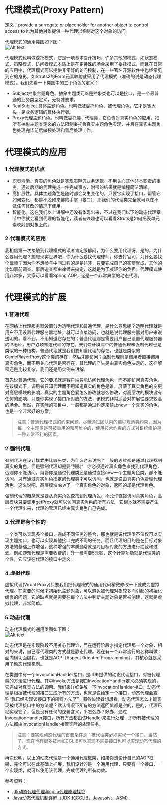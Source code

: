 # 代理模式(Proxy Pattern) 
定义：provide a surrogate or placeholder for another object to control access to it.为其他对象提供一种代理以控制对这个对象的访问。  

代理模式的通用类图如下图：  
![Alt text](proxy.jpg "代理模式类图")

代理模式也叫做委托模式，它是一项基本设计技巧，许多其他的模式，如状态模式、策略模式、访问者模式本质上是在更特殊的场合采用了委托模式，而且在日常的应用中，代理模式可以提供非常好的访问控制，在一些著名开源软件中也经常见到它的身影，如Struts2的Form元素映射就采用了代理模式（准确的说是动态代理模式）。我们先看一下类图中的三个角色的定义：

- Subject抽象主题角色。抽象主题类可以是抽象类也可以是接口，是一个最普通的业务类型定义，无特殊要求。
- RealSubject 具体主题角色。也叫做被委托角色、被代理角色，它才是冤大头，是业务逻辑的具体执行者。 
- Proxy代理主题角色。也叫做委托类、代理类，它负责对真实角色的应用，把所有抽象主题类定义的方法限制委托给真实主题角色实现，并且在真实主题角色处理完毕前后做预处理和善后处理工作。

# 代理模式的应用
### 1.代理模式的优点
 * 职责清晰。真实的角色就是实现实际的业务逻辑，不用关心其他非本职责的事务，通过后期的代理完成一件完成事务，附带的结果就是编程简洁清晰。 
 * 高扩展性。具体主题角色是随时都会发生变化的，只要它实现了接口，甭管它如何变化，都逃不脱如来佛的手掌（接口），那我们的代理类完全就可以在不做任何修改的情况下使用。
 * 智能化。这在我们以上讲解中还没有体现出来，不过在我们以下的动态代理章节中你就会看到代理的智能化，读者有兴趣也可以看看Struts是如何把表单元素映射到对象上的。 
 
### 2.代理模式的应用
我相信第一次接触到代理模式的读者肯定很郁闷，为什么要用代理呀，是的，为什么要用代理？想想现实世界吧，你为什么要找代理律师，你去打官司，为什么要找个律师？因为你不想参与中间过程的是是非非，只要完成自己的答辩就成，其他的比如事前调查、事后追查都由律师来搞定，这就是为了减轻你的负担。代理模式使用非常多，大家可以看看Spring AOP，这是一个非常典型的动态代理。  

 
# 代理模式的扩展
### 1.普通代理
 在网络上代理服务器设置分为透明代理和普通代理，是什么意思呢？透明代理就是用户不用设置代理服务器地址，就可以直接访问，也就是说代理服务器对用户来说透明的，看不到，不用知道它存在的；普通代理则是需要用户自己设置代理服务器的IP地址，用户必须知道代理的存在。我们设计模式中的普通代理和强制代理也是类似的一种结构，普通代理就是我们要知道代理的存在，也就是类似的GamePlayerProxy这个类的存在，然后才能访问；强制代理则是调用者直接调用真实角色，而不用关心代理是否存在，其代理的产生是由真实角色决定的，这样解释还是比较复杂，我们还是用实例来讲解。  

首先说普通代理，它的要求就是客户端只能访问代理角色，而不能访问真实角色。在该模式下，调用者只知代理而不用知道真实的角色是谁，屏蔽了真实角色的变更对高层模块的影响，真实的主题角色爱怎么修改就怎么修改，对高层次的模块没有任何的影响，只要你实现了接口所对应的方法，该模式非常适合对扩展性要求较高的场合。当然，在实际的项目中，一般都是通过约定来禁止new一个真实的角色，也是一个非常好的方案。  

 > 注意：普通代理模式的约束问题，尽量通过团队内的编程规范类约束，因为每一个主题类是可被重用的和可维护的，使用技术约束的方式对系统维护是一种非常不利的因素。


### 2.强制代理
强制代理在设计模式中比较另类，为什么这么说呢？一般的思维都是通过代理找到真实的角色，但是强制代理却是要“强制”，你必须通过真实角色查找到代理角色，否则你不能访问，甭管你是通过代理类还是通过直接new一个主题角色类，都不能访问，只有通过真实角色指定的代理类才可以访问，也就是说由真实角色管理代理角色，这么说吧，高层模块new了一个真实角色的对象，返回的却是代理角色。  

强制代理的概念就是要从真实角色查找到代理角色，不允许直接访问真实角色，高层模块只要调用getProxy就可以访问真实角色的所有方法，它根本就不需要产生一个代理出来，代理的管理已经由真实角色自己完成。  


### 3.代理是有个性的
一个类可以实现多个接口，完成不同任务的整合，那也就是说代理类不仅仅可以实现主题接口，也可以实现其他接口完成不同的任务，而且代理的目的是在目标对象方法的基础上作增强，这种增强的本质通常就是对目标对象的方法进行拦截和过滤。例如游戏代理是需要收费的，升一级需要5元钱，这个计算功能就是代理类的个性，它应该在代理的接口中定义。  


### 4.虚拟代理
虚拟代理(Virual Proxy)只要我们把代理模式的通用代码稍微修改一下就成为虚拟代理。在需要的时候才初始化主题对象，可以避免被代理对象较多而引起的初始化缓慢的问题，它的缺点就是需要在每个方法中判断主题对象是否被创建，这就是虚拟代理，非常简单。  


### 5.动态代理
动态代理模式的通用类图如下图：  
![Alt text](dynamicproxy.jpg "动态代理模式类图")

动态代理是在实现阶段不用关心代理谁，而在运行阶段才指定代理那一个对象，相对的来说，自己写代理类的方式就是静态代理。现在有一个非常流行的名称叫做：面向横切面编程，也就是AOP（Aspect Oriented Programming），其核心就是采用了动态代理机制。  

在类图中有一个InvocationHanlder接口，是JDK提供的动态代理接口，对被代理类的方法进行代理。其中invoke方法是接口InvocationHandler定义必须实现的，它完成对真实方法的调用。我们来详细讲解一下InvocationHanlder接口，动态代理是根据被代理的接口生成所有的方法，也就是说给定一个接口，动态代理会宣称“我已经实现该接口下的所有方法了”，那各位读者想想看，动态代理怎么才能实现被代理接口中的方法呢？默认情况下所有的方法返回值都是空的，是的，代理已经实现它了，但是没有任何的逻辑含义，那怎么办？好办，通过InvocationHandler接口，所有方法都由该Handler来进行处理，即所有被代理的方法都由InvocationHandler接管实际的处理任务。  

 > 注意：要实现动态代理的首要条件是：被代理类必须实现一个接口。当然了，现在也有很多技术如CGLIB可以实现不需要接口也可以实现动态代理的方式。  

再次说明，以上的动态代理是一个通用代理框架，如果你想设计自己的AOP框架，完全可以在此基础上扩展，我们设计的是一个通用代理，只要有一个接口，一个实现类，就可以使用该代理，完成代理的所有功效。

参考资料：
* [jdk动态代理代理与cglib代理原理探究](http://ifeve.com/jdk%E5%8A%A8%E6%80%81%E4%BB%A3%E7%90%86%E4%BB%A3%E7%90%86%E4%B8%8Ecglib%E4%BB%A3%E7%90%86%E5%8E%9F%E7%90%86%E6%8E%A2%E7%A9%B6/)
* [Java动态代理机制详解（JDK 和CGLIB，Javassist，ASM）](https://blog.csdn.net/luanlouis/article/details/24589193)